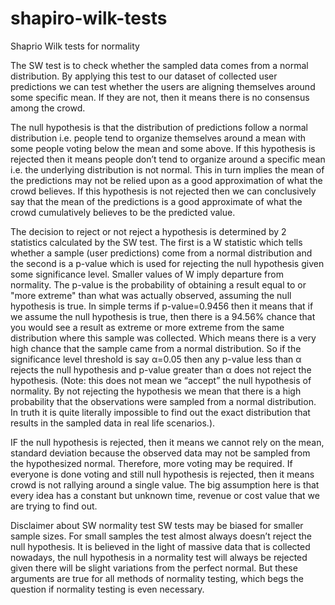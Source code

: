 # shapiro-wilk-tests
Shaprio Wilk tests for normality


The SW test is to check whether the sampled data comes from a normal distribution. By applying this test to our dataset of collected user predictions we can test whether the users are aligning themselves around some specific mean. If they are not, then it means there is no consensus among the crowd.

The null hypothesis is that the distribution of predictions follow a normal distribution i.e. people tend to organize themselves around a mean with some people voting below the mean and some above. If this hypothesis is rejected then it means people don’t tend to organize around a specific mean i.e. the underlying distribution is not normal. This in turn implies the mean of the predictions may not be relied upon as a good approximation of what the crowd believes. If this hypothesis is not rejected then we can conclusively say that the mean of the predictions is a good approximate of what the crowd cumulatively believes to be the predicted value.

The decision to reject or not reject a hypothesis is determined by 2 statistics calculated by the SW test. The first is a W statistic which tells whether a sample (user predictions) come from a normal distribution and the second is a p-value which is used for rejecting the null hypothesis given some significance level. Smaller values of W imply departure from normality. The p-value is the probability of obtaining a result equal to or "more extreme" than what was actually observed, assuming the null hypothesis is true. In simple terms if p-value=0.9456 then it means that if we assume the null hypothesis is true, then there is a 94.56% chance  that you would see a result as extreme or more extreme from the same distribution where this sample was collected. Which means there is a very high chance that the sample came from a normal distribution. So if the significance level threshold is say α=0.05 then any p-value less than α rejects the null hypothesis and p-value greater than α does not reject the hypothesis.
(Note: this does not mean we “accept” the null hypothesis of normality. By not rejecting the hypothesis we mean that there is a high probability that the observations were sampled from a normal distribution. In truth it is quite literally impossible to find out the exact distribution that results in the sampled data in real life scenarios.).

IF the null hypothesis is rejected, then it means we cannot rely on the mean, standard deviation because the observed data may not be sampled from the hypothesized normal. Therefore, more voting may be required. If everyone is done voting and still null hypothesis is rejected, then it means crowd is not rallying around a single value. The big assumption here is that every idea has a constant but unknown time, revenue or cost value that we are trying to find out.

Disclaimer about SW normality test
SW tests may be biased for smaller sample sizes. For small samples the test almost always doesn’t reject the null hypothesis. It is believed in the light of massive data that is collected nowadays, the null hypothesis in a normality test will always be rejected given there will be slight variations from the perfect normal. But these arguments are true for all methods of normality testing, which begs the question if normality testing is even necessary.
